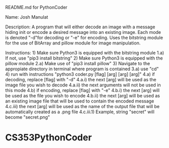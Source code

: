 README.md for PythonCoder

Name: Josh Manulat

Description: A program that will either decode an image with a message hiding init or encode a desired message into an existing image. Each mode is denoted "-d"for decoding or "-e" for encoding. Uses the bitstring module for the use of BitArray and pillow module for image manipulation.

Instructions:
	1) Make sure Python3 is equipped with the bitstring module
		1.a) If not, use "pip3 install bitstring"
	2) Make sure Python3 is equipped with the pillow module
		2.a) Make use of "pip3 install pillow"
	3) Navigate to the appropiate directory in terminal where program is contained
		3.a) use "cd"
	4) run with instructions "python3 coder.py [flag] [arg] [arg] [arg]"
		4.a) if decoding, replace [flag] with "-d"
			4.a.i) the next [arg] will be used as the image file you wish to decode
			4.a.ii) the next arguments will not be used in this mode
		4.b) if encoding, replace [flag] with "-e"
			4.b.i) the next [arg] will be used as the file you wish to encode
			4.b.ii) the next [arg] will be used as an existing image file that will be used to contain the encoded message
			4.c.iii) the next [arg] will be used as the name of the output file that will be automatically created as a .png file
				4.c.iii.1) Example, string "secret" will become "secret.png"
# CS353PythonCoder
